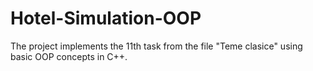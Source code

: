 # Hotel-Simulation-OOP
The project implements the 11th task from the file "Teme clasice" using basic OOP concepts in C++.
